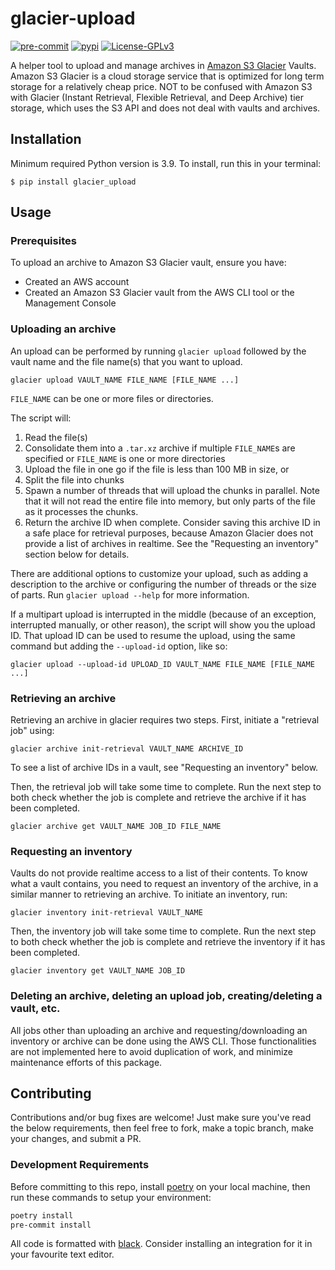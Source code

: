 # glacier-upload

[![pre-commit](https://img.shields.io/badge/pre--commit-enabled-brightgreen?logo=pre-commit)](https://github.com/pre-commit/pre-commit)
[![pypi](https://img.shields.io/pypi/v/glacier_upload)](https://pypi.org/project/glacier_upload/)
[![License-GPLv3](https://img.shields.io/github/license/tbumi/glacier-upload)](https://github.com/tbumi/glacier-upload/blob/main/LICENSE)

A helper tool to upload and manage archives in
[Amazon S3 Glacier](https://docs.aws.amazon.com/amazonglacier/latest/dev/introduction.html)
Vaults. Amazon S3 Glacier is a cloud storage service that is optimized for long
term storage for a relatively cheap price. NOT to be confused with Amazon S3
with Glacier (Instant Retrieval, Flexible Retrieval, and Deep Archive) tier
storage, which uses the S3 API and does not deal with vaults and archives.

## Installation

Minimum required Python version is 3.9. To install, run this in your terminal:

```
$ pip install glacier_upload
```

## Usage

### Prerequisites

To upload an archive to Amazon S3 Glacier vault, ensure you have:

- Created an AWS account
- Created an Amazon S3 Glacier vault from the AWS CLI tool or the Management
  Console

### Uploading an archive

An upload can be performed by running `glacier upload` followed by the vault
name and the file name(s) that you want to upload.

```
glacier upload VAULT_NAME FILE_NAME [FILE_NAME ...]
```

`FILE_NAME` can be one or more files or directories.

The script will:

1. Read the file(s)
2. Consolidate them into a `.tar.xz` archive if multiple `FILE_NAME`s are
   specified or `FILE_NAME` is one or more directories
3. Upload the file in one go if the file is less than 100 MB in size, or
4. Split the file into chunks
5. Spawn a number of threads that will upload the chunks in parallel. Note that
   it will not read the entire file into memory, but only parts of the file as
   it processes the chunks.
6. Return the archive ID when complete. Consider saving this archive ID in a
   safe place for retrieval purposes, because Amazon Glacier does not provide a
   list of archives in realtime. See the "Requesting an inventory" section below
   for details.

There are additional options to customize your upload, such as adding a
description to the archive or configuring the number of threads or the size of
parts. Run `glacier upload --help` for more information.

If a multipart upload is interrupted in the middle (because of an exception,
interrupted manually, or other reason), the script will show you the upload ID.
That upload ID can be used to resume the upload, using the same command but
adding the `--upload-id` option, like so:

```
glacier upload --upload-id UPLOAD_ID VAULT_NAME FILE_NAME [FILE_NAME ...]
```

### Retrieving an archive

Retrieving an archive in glacier requires two steps. First, initiate a
"retrieval job" using:

```
glacier archive init-retrieval VAULT_NAME ARCHIVE_ID
```

To see a list of archive IDs in a vault, see "Requesting an inventory" below.

Then, the retrieval job will take some time to complete. Run the next step to
both check whether the job is complete and retrieve the archive if it has been
completed.

```
glacier archive get VAULT_NAME JOB_ID FILE_NAME
```

### Requesting an inventory

Vaults do not provide realtime access to a list of their contents. To know what
a vault contains, you need to request an inventory of the archive, in a similar
manner to retrieving an archive. To initiate an inventory, run:

```
glacier inventory init-retrieval VAULT_NAME
```

Then, the inventory job will take some time to complete. Run the next step to
both check whether the job is complete and retrieve the inventory if it has been
completed.

```
glacier inventory get VAULT_NAME JOB_ID
```

### Deleting an archive, deleting an upload job, creating/deleting a vault, etc.

All jobs other than uploading an archive and requesting/downloading an inventory
or archive can be done using the AWS CLI. Those functionalities are not
implemented here to avoid duplication of work, and minimize maintenance efforts
of this package.

## Contributing

Contributions and/or bug fixes are welcome! Just make sure you've read the below
requirements, then feel free to fork, make a topic branch, make your changes,
and submit a PR.

### Development Requirements

Before committing to this repo, install [poetry](https://python-poetry.org/) on
your local machine, then run these commands to setup your environment:

```sh
poetry install
pre-commit install
```

All code is formatted with [black](https://github.com/psf/black). Consider
installing an integration for it in your favourite text editor.
